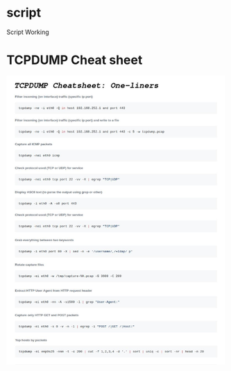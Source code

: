 # script
Script Working

# TCPDUMP Cheat sheet
![tcpdump cheat sheet](https://raw.githubusercontent.com/alochym01/script/master/tcpdump_cheat_sheet.jpg "tcpdump cheat sheet")
